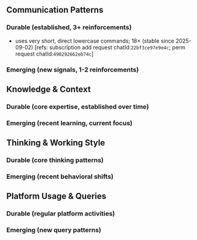 ## Communication Patterns
### Durable (established, 3+ reinforcements)
- uses very short, direct lowercase commands; 18× (stable since 2025-09-02) [refs: subscription add request chatId:`22bf3ce97e9e4c`; perm request chatId:`490292662eb74c`]

### Emerging (new signals, 1-2 reinforcements)

## Knowledge & Context
### Durable (core expertise, established over time)

### Emerging (recent learning, current focus)

## Thinking & Working Style
### Durable (core thinking patterns)

### Emerging (recent behavioral shifts)

## Platform Usage & Queries
### Durable (regular platform activities)

### Emerging (new query patterns)